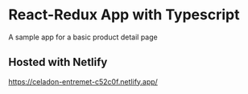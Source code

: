 # React-Redux App with Typescript

A sample app for a basic product detail page

## Hosted with Netlify

https://celadon-entremet-c52c0f.netlify.app/
